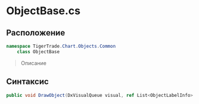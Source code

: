 
# ObjectBase.cs
## Расположение
```csharp
namespace TigerTrade.Chart.Objects.Common  
    class ObjectBase
```

> Описание

## Синтаксис
```csharp
public void DrawObject(DxVisualQueue visual, ref List<ObjectLabelInfo> labels)
```
